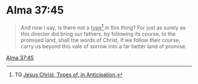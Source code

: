 # Alma 37:45

> And now I say, is there not a <u>type</u>[^a] in this thing? For just as surely as this director did bring our fathers, by following its course, to the promised land, shall the words of Christ, if we follow their course, carry us beyond this vale of sorrow into a far better land of promise.

[Alma 37:45](https://www.churchofjesuschrist.org/study/scriptures/bofm/alma/37?lang=eng&id=p45#p45)


[^a]: TG [Jesus Christ, Types of, in Anticipation.](https://www.churchofjesuschrist.org/study/scriptures/tg/jesus-christ-types-of-in-anticipation?lang=eng)
